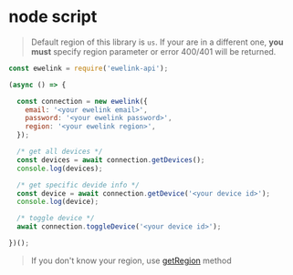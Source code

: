 # node script

> Default region of this library is `us`. If your are in a different one, **you must** specify region parameter or error 400/401 will be returned.

```js
const ewelink = require('ewelink-api');

(async () => {

  const connection = new ewelink({
    email: '<your ewelink email>',
    password: '<your ewelink password>',
    region: '<your ewelink region>',
  });

  /* get all devices */
  const devices = await connection.getDevices();
  console.log(devices);

  /* get specific devide info */
  const device = await connection.getDevice('<your device id>');
  console.log(device);

  /* toggle device */
  await connection.toggleDevice('<your device id>');

})();
```

> If you don't know your region, use [getRegion](/docs/available-methods/getregion) method